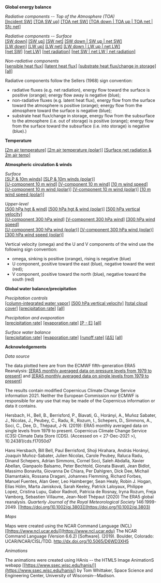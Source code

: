 **Global energy balance**  

*Radiative components -- Top of the Atmosphere (TOA)*  
[[Incident SW]](https://pages.uoregon.edu/bartlein/maps/globe/tisr_globe_1991-2020_ltm/tisr_globe_1991-2020_ltm.html)
[[TOA SW up]](https://pages.uoregon.edu/bartlein/maps/globe/tsru_globe_1991-2020_ltm/tsru_globe_1991-2020_ltm.html) 
[[TOA net SW]](https://pages.uoregon.edu/bartlein/maps/globe/tsr_globe_1991-2020_ltm/tsr_globe_1991-2020_ltm.html)
[[TOA down | TOA up | TOA net | Sfc net]](https://pages.uoregon.edu/bartlein/maps/globe/toa_globe_1991-2020_ltm/toa_globe_1991-2020_ltm.html)

*Radiative components -- Surface*  
[[SW down]](https://pages.uoregon.edu/bartlein/maps/globe/ssrd_globe_1991-2020_ltm/ssrd_globe_1991-2020_ltm.html)
[[SW up]](https://pages.uoregon.edu/bartlein/maps/globe/ssru_globe_1991-2020_ltm/ssru_globe_1991-2020_ltm.html)
[[SW net]](https://pages.uoregon.edu/bartlein/maps/globe/ssr_globe_1991-2020_ltm/ssr_globe_1991-2020_ltm.html)
[[SW down | SW up | net SW]](https://pages.uoregon.edu/bartlein/maps/globe/ss_globe_1991-2020_ltm/ss_globe_1991-2020_ltm.html)  
[[LW down]](https://pages.uoregon.edu/bartlein/maps/globe/strd_globe_1991-2020_ltm/strd_globe_1991-2020_ltm.html)
[[LW up]](https://pages.uoregon.edu/bartlein/maps/globe/stru_globe_1991-2020_ltm/stru_globe_1991-2020_ltm.html)
[[LW net]](https://pages.uoregon.edu/bartlein/maps/globe/str_globe_1991-2020_ltm/str_globe_1991-2020_ltm.html)
[[LW down | LW up | net LW]](https://pages.uoregon.edu/bartlein/maps/globe/st_globe_1991-2020_ltm/st_globe_1991-2020_ltm.html)  
[[net SW]](https://pages.uoregon.edu/bartlein/maps/globe/ssr_globe_1991-2020_ltm/ssr_globe_1991-2020_ltm.html) 
[[net LW]](https://pages.uoregon.edu/bartlein/maps/globe/str_globe_1991-2020_ltm/str_globe_1991-2020_ltm.html)
[[net radiation]](https://pages.uoregon.edu/bartlein/maps/globe/snr_globe_1991-2020_ltm/snr_globe_1991-2020_ltm.html)
[[net SW | net LW | net radiation]](https://pages.uoregon.edu/bartlein/maps/globe/sn_globe_1991-2020_ltm/sn_globe_1991-2020_ltm.html)  

*Non-radiative components*   
[[sensible heat flux]](https://pages.uoregon.edu/bartlein/maps/globe/sshf_globe_1991-2020_ltm/sshf_globe_1991-2020_ltm.html)
[[latent heat flux]](https://pages.uoregon.edu/bartlein/maps/globe/slhf_globe_1991-2020_ltm/slhf_globe_1991-2020_ltm.html)
[[substrate heat flux/change in storage]](https://pages.uoregon.edu/bartlein/maps/globe/sghf_globe_1991-2020_ltm/sghf_globe_1991-2020_ltm.html)
[[all]](https://pages.uoregon.edu/bartlein/maps/globe/shf_globe_1991-2020_ltm/shf_globe_1991-2020_ltm.html)

Radiative components follow the Sellers (1968) sign convention:  

* radiative fluxes (e.g. net radiation), energy flow toward the surface is positive (orange); energy flow away is negative (blue);  
* non-radiative fluxes (e.g. latent heat flux), energy flow from the surface toward the atmosphere is positive (orange); energy flow from the atmosphere toward the surface is negative (blue);  
* substrate heat flux/change in storage, energy flow from the subsurface to the atmosphere (i.e. out of storage) is positive (orange); energy flow from the surface toward the subsurface (i.e. into storage) is negative (blue).)
  
**Temperature**  

[[2m air temperature]](https://pages.uoregon.edu/bartlein/maps/globe/t2m_globe_1991-2020_ltm/t2m_globe_1991-2020_ltm.html) 
[[2m air temperature (polar)]](https://pages.uoregon.edu/bartlein/maps/polar/t2m_polar_1991-2020_ltm/t2m_polar_1991-2020_ltm.html)
[[Surface net radiation & 2m air temp]](https://pages.uoregon.edu/bartlein/maps/globe/t2m_snr_globe_1991-2020_ltm/t2m_snr_globe_1991-2020_ltm.html)  

**Atmospheric circulation & winds**  

*Surface*  
[[SLP & 10m winds]](https://pages.uoregon.edu/bartlein/maps/globe/msl_sfcwind_globe_1991-2020_ltm/msl_sfcwind_globe_1991-2020_ltm.html)
[[SLP & 10m winds (polar)]](https://pages.uoregon.edu/bartlein/maps/polar/msl_sfcwind_polar_1991-2020_ltm/msl_sfcwind_polar_1991-2020_ltm.html)  
[[U-component 10 m wind]](https://pages.uoregon.edu/bartlein/maps/globe/u10_wind_globe_1991-2020_ltm/u10_wind_globe_1991-2020_ltm.html) 
[[V-component 10 m wind]](https://pages.uoregon.edu/bartlein/maps/globe/v10_wind_globe_1991-2020_ltm/v10_wind_globe_1991-2020_ltm.html)
[[10 m wind speed]](https://pages.uoregon.edu/bartlein/maps/globe/vmag10_wind_globe_1991-2020_ltm/vmag10_wind_globe_1991-2020_ltm.html)  
[[U-component 10 m wind (polar)]](https://pages.uoregon.edu/bartlein/maps/polar/u10_wind_polar_1991-2020_ltm/u10_wind_polar_1991-2020_ltm.html)
[[V-component 10 m wind (polar)]](https://pages.uoregon.edu/bartlein/maps/polar/v10_wind_polar_1991-2020_ltm/v10_wind_polar_1991-2020_ltm.html)
[[10 m wind speed (polar)]](https://pages.uoregon.edu/bartlein/maps/polar/vmag10_wind_polar_1991-2020_ltm/vmag10_wind_polar_1991-2020_ltm.html)

*Upper-level*  
[[500 hPa hgt & wind]](https://pages.uoregon.edu/bartlein/maps/globe/z500_wind_globe_1991-2020_ltm/z500_wind_globe_1991-2020_ltm.html)
[[500 hPa hgt & wind (polar)]](https://pages.uoregon.edu/bartlein/maps/polar/z500_wind_polar_1991-2020_ltm/z500_wind_polar_1991-2020_ltm.html)
[[500 hPa vertical velocity]](https://pages.uoregon.edu/bartlein/maps/globe/w500_globe_1991-2020_ltm/w500_globe_1991-2020_ltm.html)   
[[U-component 300 hPa wind]](https://pages.uoregon.edu/bartlein/maps/globe/u300_wind_globe_1991-2020_ltm/u300_wind_globe_1991-2020_ltm.html) 
[[V-component 300 hPa wind]](https://pages.uoregon.edu/bartlein/maps/globe/v300_wind_globe_1991-2020_ltm/v300_wind_globe_1991-2020_ltm.html)
[[300 hPa wind speed]](https://pages.uoregon.edu/bartlein/maps/globe/vmag300_wind_globe_1991-2020_ltm/vmag300_wind_globe_1991-2020_ltm.html)  
[[U-component 300 hPa wind (polar)]](https://pages.uoregon.edu/bartlein/maps/polar/u300_wind_polar_1991-2020_ltm/u300_wind_polar_1991-2020_ltm.html)
[[V-component 300 hPa wind (polar)]](https://pages.uoregon.edu/bartlein/maps/polar/v300_wind_polar_1991-2020_ltm/v300_wind_polar_1991-2020_ltm.html)
[[300 hPa wind speed (polar)]](https://pages.uoregon.edu/bartlein/maps/polar/vmag300_wind_polar_1991-2020_ltm/vmag300_wind_polar_1991-2020_ltm.html)  
 	
Vertical velocity (omega) and the U and V components of the wind use the following sign convention:

* omega, sinking is positive (orange), rising is negative (blue) 
* U component, positive toward the east (blue), negative toward the west (red);
* V component, positive toward the north (blue), negative toward the south (red)
	 
**Global water balance/precipitation**   
 
*Precipitation controls*   
[[column-integrated water vapor]](https://pages.uoregon.edu/bartlein/maps/globe/tcwv_globe_1991-2020_ltm/tcwv_globe_1991-2020_ltm.html) 
[[500 hPa vertical velocity]](https://pages.uoregon.edu/bartlein/maps/globe/w500_globe_1991-2020_ltm/w500_globe_1991-2020_ltm.html)
[[total cloud cover]](https://pages.uoregon.edu/bartlein/maps/globe/tcc_globe_1991-2020_ltm/tcc_globe_1991-2020_ltm.html)
[[precipitation rate]](https://pages.uoregon.edu/bartlein/maps/globe/tp_globe_1991-2020_ltm/tp_globe_1991-2020_ltm.html)
[[all]](https://pages.uoregon.edu/bartlein/maps/globe/pctrl_globe_1991-2020_ltm/pctrl_globe_1991-2020_ltm.html)

*Precipitation and evaporation*   
[[precipitation rate]](https://pages.uoregon.edu/bartlein/maps/globe/tp_globe_1991-2020_ltm/tp_globe_1991-2020_ltm.html)
[[evaporation rate]](https://pages.uoregon.edu/bartlein/maps/globe/e_globe_1991-2020_ltm/e_globe_1991-2020_ltm.html)
[[P - E]](https://pages.uoregon.edu/bartlein/maps/globe/pme_globe_1991-2020_ltm/pme_globe_1991-2020_ltm.html)
[[all]](https://pages.uoregon.edu/bartlein/maps/globe/pmeall_globe_1991-2020_ltm/pmeall_globe_1991-2020_ltm.html)

*Surface water balance*  
[[precipitation rate]](https://pages.uoregon.edu/bartlein/maps/globe/tp_globe_1991-2020_ltm/tp_globe_1991-2020_ltm.html)
[[evaporation rate]](https://pages.uoregon.edu/bartlein/maps/globe/e_globe_1991-2020_ltm/e_globe_1991-2020_ltm.html)
[[runoff rate]](https://pages.uoregon.edu/bartlein/maps/globe/ro_globe_1991-2020_ltm/ro_globe_1991-2020_ltm.html)
[[&Delta;S]](https://pages.uoregon.edu/bartlein/maps/globe/ds_globe_1991-2020_ltm/ds_globe_1991-2020_ltm.html)
[[all]](https://pages.uoregon.edu/bartlein/maps/globe/swb_globe_1991-2020_ltm/swb_globe_1991-2020_ltm.html)

**Acknowledgements**

*Data source*

The data plotted here are from the ECMWF fifth-generation ERA5 Reanalysis:  [[ERA5 monthly averaged data on pressure levels from 1979 to present]](https://cds.climate.copernicus.eu/cdsapp#!/dataset/reanalysis-era5-pressure-levels-monthly-means) and [[ERA5 monthly averaged data on single levels from 1979 to present]](https://cds.climate.copernicus.eu/cdsapp#!/dataset/reanalysis-era5-single-levels-monthly-means)   

The results contain modified Copernicus Climate Change Service information 2021. Neither the European Commission nor ECMWF is responsible for any use that may be made of the Copernicus information or data it contains.

Hersbach, H., Bell, B., Berrisford, P., Biavati, G., Horányi, A., Muñoz Sabater, J., Nicolas, J., Peubey, C., Radu, R., Rozum, I., Schepers, D., Simmons, A., Soci, C., Dee, D., Thépaut, J-N. (2019): ERA5 monthly averaged data on single levels from 1979 to present. Copernicus Climate Change Service (C3S) Climate Data Store (CDS). (Accessed on < 27-Dec-2021 >), 10.24381/cds.f17050d7

Hans Hersbach, Bill Bell, Paul Berrisford, Shoji Hirahara, András Horányi, Joaquín Muñoz-Sabater, Julien Nicolas, Carole Peubey, Raluca Radu, Dinand Schepers, Adrian Simmons, Cornel Soci, Saleh Abdalla, Xavier Abellan, Gianpaolo Balsamo, Peter Bechtold, Gionata Biavati, Jean Bidlot, Massimo Bonavita, Giovanna De Chiara, Per Dahlgren, Dick Dee, Michail Diamantakis, Rossana Dragani, Johannes Flemming, Richard Forbes, Manuel Fuentes, Alan Geer, Leo Haimberger, Sean Healy, Robin J. Hogan, Elías Hólm, Marta Janisková, Sarah Keeley, Patrick Laloyaux, Philippe Lopez, Cristina Lupu, Gabor Radnoti, Patricia de Rosnay, Iryna Rozum, Freja Vamborg, Sebastien Villaume, Jean-Noël Thépaut (2020) The ERA5 global reanalysis.  *Quarterly Journal of the Royal Meteorological Society* 146:1999-2049.  [[https://doi.org/10.1002/qj.3803]](https://doi.org/10.1002/qj.3803)

*Maps*

Maps were created using the NCAR Command Language (NCL) [[https://www.ncl.ucar.edu]](https://www.ncl.ucar.edu)
The NCAR Command Language (Version 6.6.2) [Software]. (2019). Boulder, Colorado: UCAR/NCAR/CISL/TDD. http://dx.doi.org/10.5065/D6WD3XH5

*Animations*

The animations were created using HAnis -- the HTML5 Image AnimationS webapp [[https://www.ssec.wisc.edu/hanis/]](https://www.ssec.wisc.edu/hanis/) by Tom Whittaker, Space Science and Engineering Center, University of Wisconsin--Madison.

